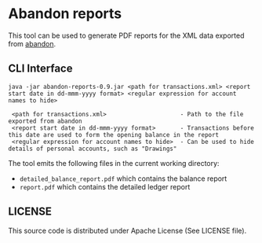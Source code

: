 # Abandon reports

This tool can be used to generate PDF reports for the XML data exported from [abandon](https://github.com/hrj/abandon).

## CLI Interface

```
java -jar abandon-reports-0.9.jar <path for transactions.xml> <report start date in dd-mmm-yyyy format> <regular expression for account names to hide>

 <path for transactions.xml>                     - Path to the file exported from abandon
 <report start date in dd-mmm-yyyy format>       - Transactions before this date are used to form the opening balance in the report
 <regular expression for account names to hide>  - Can be used to hide details of personal accounts, such as "Drawings"

```

The tool emits the following files in the current working directory: 
  * `detailed_balance_report.pdf` which contains the balance report
  * `report.pdf` which contains the detailed ledger report


## LICENSE

This source code is distributed under Apache License (See LICENSE file).
